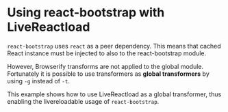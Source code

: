 # Using react-bootstrap with LiveReactload

`react-bootstrap` uses `react` as a peer dependency. This means that
cached React instance must be injected to also to the react-bootstrap
module.

However, Browserify transforms are not applied to the global module. 
Fortunately it is possible to use transformers as **global transformers**
by using `-g` instead of `-t`.

This example shows how to use LiveReactload as a global transformer,
thus enabling the livereloadable usage of `react-bootstrap`.
